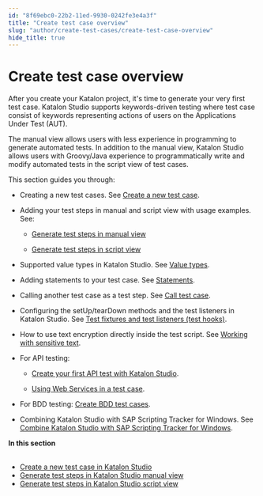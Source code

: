 ```yaml
---
id: "8f69ebc0-22b2-11ed-9930-0242fe3e4a3f"
title: "Create test case overview"
slug: "author/create-test-cases/create-test-case-overview"
hide_title: true
---
```


# <a id="concept-349" class="anchor_top_offset"/><a id="ariaid-title1" class="anchor_top_offset"/>Create test case overview

<p xmlns="http://www.w3.org/1999/xhtml" className="p">After you create your Katalon project, it's time to generate your very first test case. <span className="ph">Katalon Studio</span> supports keywords-driven testing where test case consist of keywords representing actions of users on the Applications Under Test (AUT).</p> 
<p xmlns="http://www.w3.org/1999/xhtml" className="p">The manual view allows users with less experience in programming to generate automated tests. In addition to the manual view, <span className="ph">Katalon Studio</span> allows users with Groovy/Java experience to programmatically write and modify automated tests in the script view of test cases.</p> 
<div xmlns="http://www.w3.org/1999/xhtml" className="p">This section  guides you through:<ul className="ul"><li className="li"><p className="p">Creating a new test cases. See <a className="xref" href="/docs/author/create-test-cases/create-a-new-test-case-in-katalon-studio">Create a new test case</a>.</p></li><li className="li"><p className="p">Adding your test steps in manual and script view with usage examples. See:</p><ul className="ul"><li className="li"><p className="p"><a className="xref" href="/docs/author/create-test-cases/generate-test-steps-in-katalon-studio-manual-view">Generate test steps in manual view</a></p></li><li className="li"><p className="p"><a className="xref" href="/docs/author/create-test-cases/generate-test-steps-in-katalon-studio-script-view">Generate test steps in script view</a></p></li></ul></li><li className="li"><p className="p">Supported value types in <span className="ph">Katalon Studio</span>. See <a className="xref" href="/docs/author/create-test-cases/value-types-in-katalon-studio">Value types</a>.</p></li><li className="li"><p className="p">Adding  statements to your test case. See <a className="xref" href="/docs/author/create-test-cases/statements/statements-in-katalon-studio-overview">Statements</a>.</p></li><li className="li"><p className="p">Calling another test case as a test step. See <a className="xref" href="/docs/author/create-test-cases/call-test-case-in-katalon-studio">Call test case</a>.</p></li><li className="li"><p className="p">Configuring the setUp/tearDown methods and the test listeners in <span className="ph">Katalon Studio</span>. See <a className="xref" href="/docs/author/create-test-cases/test-fixtures-and-test-listeners-test-hooks-in-katalon-studio">Test fixtures and test listeners (test hooks)</a>.</p></li><li className="li"><p className="p">How to use text encryption directly inside the test script. See <a className="xref" href="/docs/author/create-test-cases/working-with-sensitive-text-in-katalon-studio">Working with sensitive text</a>.</p></li><li className="li"><p className="p">For API testing:</p><ul className="ul"><li className="li"><p className="p"><a className="xref" href="/docs/author/create-test-cases/create-your-first-api-test-with-katalon-studio">Create your first API test with Katalon Studio</a>.</p></li><li className="li"><p className="p"><a className="xref" href="/docs/author/create-test-cases/using-web-services-in-a-test-case-in-katalon-studio">Using Web Services in a test case</a>.</p></li></ul></li><li className="li"><p className="p">For BDD testing: <a className="xref" href="/docs/author/create-test-cases/create-bdd-test-cases-in-katalon-studio">Create BDD test cases</a>.</p></li><li className="li"><p className="p">Combining <span className="ph">Katalon Studio</span> with SAP Scripting Tracker for Windows. See <a className="xref" href="/docs/author/create-test-cases/combine-katalon-studio-with-sap-scripting-tracker-for-windows">Combine Katalon Studio with SAP Scripting Tracker for Windows</a>.</p></li></ul></div>
<nav xmlns="http://www.w3.org/1999/xhtml" role="navigation" className="related-links"><div className="linklist"><strong>In this section</strong><br /><br /><ul className="linklist"><li className="linklist"><a className="link" href="/docs/author/create-test-cases/create-a-new-test-case-in-katalon-studio">Create a new test case in Katalon Studio</a></li><li className="linklist"><a className="link" href="/docs/author/create-test-cases/generate-test-steps-in-katalon-studio-manual-view">Generate test steps in Katalon Studio manual view</a></li><li className="linklist"><a className="link" href="/docs/author/create-test-cases/generate-test-steps-in-katalon-studio-script-view">Generate test steps in Katalon Studio script view</a></li></ul></div></nav> 
